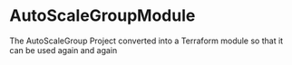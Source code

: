 # AutoScaleGroupModule
The AutoScaleGroup Project converted into a Terraform module so that it can be used again and again
